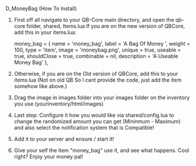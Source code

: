 D_MoneyBag (How To Install)

1. First off all navigate to your QB-Core main directory, and open the qb-core folder, shared, Items.lua
If you are on the new version of QBCore, add this in your items.lua: 

    money_bag                     = { name = 'money_bag', label = 'A Bag Of Money ', weight = 100, type = 'item', image = 'moneybag.png', unique = true, useable = true, shouldClose = true, combinable = nil, description = 'A Useable Money Bag' },


2. Otherwise, if you are on the Old version of QBCore, add this to your items.lua (Not on old QB So I cant provide the code, just add the item somehow like above.)

3. Drag the image in images folder into your images folder on the inventory you use (yourinventory/html/images)

4. Last step: Configure it how you would like via shared/config.lua to change the randomized amount you can get (Mininmum - Maximum) and also select the notification system that is Compatible!

5. Add it to your server and ensure / start it!

6. Give your self the item "money_bag" use it, and see what happens. Cool right? Enjoy your money pal!